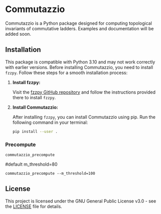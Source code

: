 # Commutazzio

Commutazzio is a Python package designed for computing topological invariants of commutative ladders.
Examples and documentation will be added soon.

## Installation

This package is compatible with Python 3.10 and may not work correctly with earlier versions. Before installing Commutazzio, you need to install `fzzpy`. Follow these steps for a smooth installation process:

1. **Install fzzpy:**

   Visit the [fzzpy GitHub repository](https://github.com/CommutativeGrids/fzzpy) and follow the instructions provided there to install `fzzpy`.

2. **Install Commutazzio:**

   After installing `fzzpy`, you can install Commutazzio using pip. Run the following command in your terminal:

   ```bash
   pip install --user .
   ```

### Precompute

```
commutazzio_precompute
```
#default m_threshold=80

```
commutazzio_precompute --m_threshold=100
```

## License

This project is licensed under the GNU General Public License v3.0 - see the [LICENSE](LICENSE.md) file for details.
